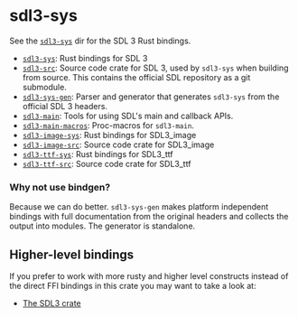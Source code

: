 # sdl3-sys

See the [`sdl3-sys`](sdl3-sys) dir for the SDL 3 Rust bindings.

- [`sdl3-sys`](sdl3-sys): Rust bindings for SDL 3
- [`sdl3-src`](sdl3-src): Source code crate for SDL 3, used by `sdl3-sys` when building from source.
  This contains the official SDL repository as a git submodule.
- [`sdl3-sys-gen`](sdl3-sys-gen): Parser and generator that generates `sdl3-sys` from the official SDL 3 headers.
- [`sdl3-main`](sdl3-main): Tools for using SDL's main and callback APIs.
- [`sdl3-main-macros`](sdl3-main-macros): Proc-macros for `sdl3-main`.
- [`sdl3-image-sys`](sdl3-image-sys): Rust bindings for SDL3_image
- [`sdl3-image-src`](sdl3-image-src): Source code crate for SDL3_image
- [`sdl3-ttf-sys`](sdl3-ttf-sys): Rust bindings for SDL3_ttf
- [`sdl3-ttf-src`](sdl3-ttf-src): Source code crate for SDL3_ttf


### Why not use bindgen?

Because we can do better. `sdl3-sys-gen` makes platform independent bindings with full documentation
from the original headers and collects the output into modules. The generator is standalone.

## Higher-level bindings

If you prefer to work with more rusty and higher level constructs instead of the direct FFI bindings
in this crate you may want to take a look at:

* [The SDL3 crate](https://crates.io/crates/sdl3)
